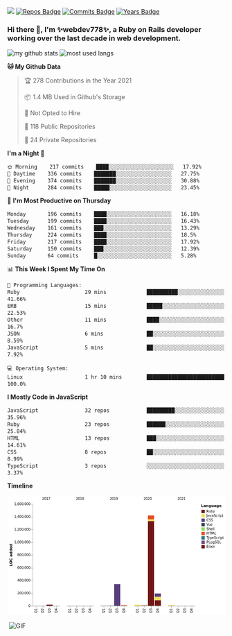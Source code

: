 ![](https://visitor-badge.glitch.me/badge?page_id=webdev778.webdev778)
[![Repos Badge](https://badges.pufler.dev/repos/webdev778)](https://badges.pufler.dev)
[![Commits Badge](https://badges.pufler.dev/commits/monthly/webdev778)](https://badges.pufler.dev)
[![Years Badge](https://badges.pufler.dev/years/webdev778)](https://badges.pufler.dev)
### Hi there 👋, I'm ✨webdev778✨, a Ruby on Rails developer working over the last decade in web development.


![my github stats](https://github-readme-stats.vercel.app/api?username=webdev778&show_icons=true&theme=tokyonight&line_height=27)
![most used langs](https://github-readme-stats.vercel.app/api/top-langs/?username=webdev778&hide=css,html&theme=tokyonight)

<!--START_SECTION:waka-->
**🐱 My Github Data** 

> 🏆 278 Contributions in the Year 2021
 > 
> 📦 1.4 MB Used in Github's Storage 
 > 
> 🚫 Not Opted to Hire
 > 
> 📜 118 Public Repositories 
 > 
> 🔑 24 Private Repositories  
 > 
**I'm a Night 🦉** 

```text
🌞 Morning    217 commits    ████░░░░░░░░░░░░░░░░░░░░░   17.92% 
🌆 Daytime    336 commits    ███████░░░░░░░░░░░░░░░░░░   27.75% 
🌃 Evening    374 commits    ███████░░░░░░░░░░░░░░░░░░   30.88% 
🌙 Night      284 commits    █████░░░░░░░░░░░░░░░░░░░░   23.45%

```
📅 **I'm Most Productive on Thursday** 

```text
Monday       196 commits    ████░░░░░░░░░░░░░░░░░░░░░   16.18% 
Tuesday      199 commits    ████░░░░░░░░░░░░░░░░░░░░░   16.43% 
Wednesday    161 commits    ███░░░░░░░░░░░░░░░░░░░░░░   13.29% 
Thursday     224 commits    ████░░░░░░░░░░░░░░░░░░░░░   18.5% 
Friday       217 commits    ████░░░░░░░░░░░░░░░░░░░░░   17.92% 
Saturday     150 commits    ███░░░░░░░░░░░░░░░░░░░░░░   12.39% 
Sunday       64 commits     █░░░░░░░░░░░░░░░░░░░░░░░░   5.28%

```


📊 **This Week I Spent My Time On** 

```text
💬 Programming Languages: 
Ruby                     29 mins             ██████████░░░░░░░░░░░░░░░   41.66% 
ERB                      15 mins             █████░░░░░░░░░░░░░░░░░░░░   22.53% 
Other                    11 mins             ████░░░░░░░░░░░░░░░░░░░░░   16.7% 
JSON                     6 mins              ██░░░░░░░░░░░░░░░░░░░░░░░   8.59% 
JavaScript               5 mins              ██░░░░░░░░░░░░░░░░░░░░░░░   7.92%

💻 Operating System: 
Linux                    1 hr 10 mins        █████████████████████████   100.0%

```

**I Mostly Code in JavaScript** 

```text
JavaScript               32 repos            █████████░░░░░░░░░░░░░░░░   35.96% 
Ruby                     23 repos            ██████░░░░░░░░░░░░░░░░░░░   25.84% 
HTML                     13 repos            ███░░░░░░░░░░░░░░░░░░░░░░   14.61% 
CSS                      8 repos             ██░░░░░░░░░░░░░░░░░░░░░░░   8.99% 
TypeScript               3 repos             ░░░░░░░░░░░░░░░░░░░░░░░░░   3.37%

```


**Timeline**

![Chart not found](https://raw.githubusercontent.com/webdev778/webdev778/master/charts/bar_graph.png) 


<!--END_SECTION:waka-->

<img align="right" alt="GIF" src="https://github.com/webdev778/webdev778/blob/main/code.gif?raw=true" width="500" height="320" />

<!--
**webdev778/webdev778** is a ✨ _special_ ✨ repository because its `README.md` (this file) appears on your GitHub profile.

Here are some ideas to get you started:

- 🔭 I’m currently working on ...
- 🌱 I’m currently learning ...
- 👯 I’m looking to collaborate on ...
- 🤔 I’m looking for help with ...
- 💬 Ask me about ...
- 📫 How to reach me: ...
- 😄 Pronouns: ...
- ⚡ Fun fact: ...
-->

